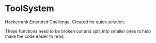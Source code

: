 # ToolSystem

Hackerrank Extended Challenge. Created for quick solution.

These functions need to be broken out and split into smaller ones to help make the code easier to read.
